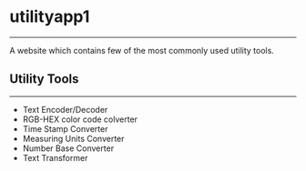 # utilityapp1
---
A website which contains few of the most commonly used utility tools. 

## Utility Tools
---
- Text Encoder/Decoder
- RGB-HEX color code colverter
- Time Stamp Converter
- Measuring Units Converter
- Number Base Converter
- Text Transformer
